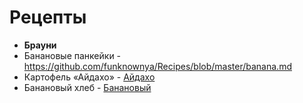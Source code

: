 # Рецепты

- **Брауни**
- Банановые панкейки - https://github.com/funknownya/Recipes/blob/master/banana.md
- Картофель «Айдахо» - [Айдахо](aidaho.md)
- Банановый хлеб - [Банановый](banana.md)
